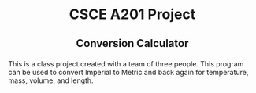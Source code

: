 # **<p align="center">CSCE A201 Project</p>**
## **<p align="center">Conversion Calculator</p>**

This is a class project created with a team of three people. This program can be used to convert Imperial to Metric and back again for temperature, mass, volume, and length.

